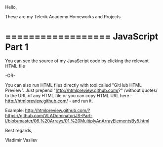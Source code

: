Hello,

These are my Telerik Academy Homeworks and Projects

==================
JavaScript Part 1
==================

You can see the source of my JavaScript code by clicking the relevant HTML file

-OR-

You can also run HTML files directly with tool called "GitHub HTML Preview".
Just prepend "http://htmlpreview.github.com/?" /without quotes/ to the URL of any HTML file 
or you can copy HTML URL here - http://htmlpreview.github.com/ - and run it. 

Example:
http://htmlpreview.github.com/?https://github.com/VLADominator/JS-Part-I/blob/master/06.%20Arrays/01.%20MultiplyAnArrayElementsBy5.html



Best regards,

Vladimir Vasilev
